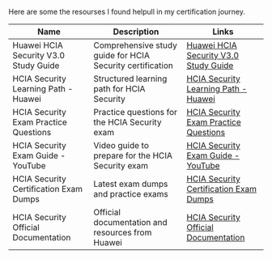 Here are some the resourses I found helpull in my certification journey.

| Name                                         | Description                              | Links                                                   |
|----------------------------------------------|------------------------------------------|---------------------------------------------------------|
| Huawei HCIA Security V3.0 Study Guide        | Comprehensive study guide for HCIA Security certification | [Huawei HCIA Security V3.0 Study Guide](https://e.huawei.com/en/talent/#/certification/detail/!certificatedetail?certificationId=168&subCertificationId=271) |
| HCIA Security Learning Path - Huawei         | Structured learning path for HCIA Security | [HCIA Security Learning Path - Huawei](https://e.huawei.com/en/talent/#/learning-path/!courseList?learningPathId=23) |
| HCIA Security Exam Practice Questions        | Practice questions for the HCIA Security exam | [HCIA Security Exam Practice Questions](https://www.examtopics.com/exams/huawei/h13-311/) |
| HCIA Security Exam Guide - YouTube           | Video guide to prepare for the HCIA Security exam | [HCIA Security Exam Guide - YouTube](https://www.youtube.com/watch?v=5A8WXW0sfpU) |
| HCIA Security Certification Exam Dumps       | Latest exam dumps and practice exams | [HCIA Security Certification Exam Dumps](https://www.pass4sure.com/H13-311.html) |
| HCIA Security Official Documentation         | Official documentation and resources from Huawei | [HCIA Security Official Documentation](https://support.huawei.com/enterprise/en/hcia-security-v3.0-training-materials) |
